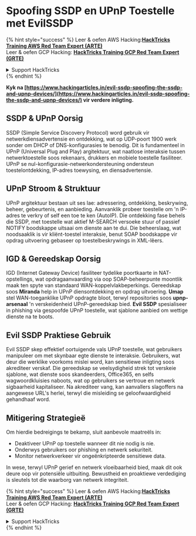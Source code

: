 # Spoofing SSDP en UPnP Toestelle met EvilSSDP

{% hint style="success" %}
Leer & oefen AWS Hacking:<img src="/.gitbook/assets/arte.png" alt="" data-size="line">[**HackTricks Training AWS Red Team Expert (ARTE)**](https://training.hacktricks.xyz/courses/arte)<img src="/.gitbook/assets/arte.png" alt="" data-size="line">\
Leer & oefen GCP Hacking: <img src="/.gitbook/assets/grte.png" alt="" data-size="line">[**HackTricks Training GCP Red Team Expert (GRTE)**<img src="/.gitbook/assets/grte.png" alt="" data-size="line">](https://training.hacktricks.xyz/courses/grte)

<details>

<summary>Support HackTricks</summary>

* Kyk na die [**subskripsie planne**](https://github.com/sponsors/carlospolop)!
* **Sluit aan by die** 💬 [**Discord groep**](https://discord.gg/hRep4RUj7f) of die [**telegram groep**](https://t.me/peass) of **volg** ons op **Twitter** 🐦 [**@hacktricks\_live**](https://twitter.com/hacktricks\_live)**.**
* **Deel hacking truuks deur PRs in te dien na die** [**HackTricks**](https://github.com/carlospolop/hacktricks) en [**HackTricks Cloud**](https://github.com/carlospolop/hacktricks-cloud) github repos.

</details>
{% endhint %}

**Kyk na [https://www.hackingarticles.in/evil-ssdp-spoofing-the-ssdp-and-upnp-devices/](https://www.hackingarticles.in/evil-ssdp-spoofing-the-ssdp-and-upnp-devices/) vir verdere inligting.**

## **SSDP & UPnP Oorsig**

SSDP (Simple Service Discovery Protocol) word gebruik vir netwerkdiensadvertensie en ontdekking, wat op UDP-poort 1900 werk sonder om DHCP of DNS-konfigurasies te benodig. Dit is fundamenteel in UPnP (Universal Plug and Play) argitektuur, wat naatlose interaksie tussen netwerktoestelle soos rekenaars, drukkers en mobiele toestelle fasiliteer. UPnP se nul-konfigurasie-netwerkondersteuning ondersteun toestelontdekking, IP-adres toewysing, en diensadvertensie.

## **UPnP Stroom & Struktuur**

UPnP argitektuur bestaan uit ses lae: adressering, ontdekking, beskrywing, beheer, gebeurtenis, en aanbieding. Aanvanklik probeer toestelle om 'n IP-adres te verkry of self een toe te ken (AutoIP). Die ontdekking fase behels die SSDP, met toestelle wat aktief M-SEARCH versoeke stuur of passief NOTIFY boodskappe uitsaai om dienste aan te dui. Die beheerslaag, wat noodsaaklik is vir kliënt-toestel interaksie, benut SOAP boodskappe vir opdrag uitvoering gebaseer op toestelbeskrywings in XML-lêers.

## **IGD & Gereedskap Oorsig**

IGD (Internet Gateway Device) fasiliteer tydelike poortkaarte in NAT-opstellings, wat opdragaanvaarding via oop SOAP-beheerpunte moontlik maak ten spyte van standaard WAN-koppelvlakbeperkings. Gereedskap soos **Miranda** help in UPnP diensontdekking en opdrag uitvoering. **Umap** stel WAN-toeganklike UPnP opdragte bloot, terwyl repositories soos **upnp-arsenaal** 'n verskeidenheid UPnP-gereedskap bied. **Evil SSDP** spesialiseer in phishing via gespoofde UPnP toestelle, wat sjablone aanbied om wettige dienste na te boots.

## **Evil SSDP Praktiese Gebruik**

Evil SSDP skep effektief oortuigende vals UPnP toestelle, wat gebruikers manipuleer om met skynbaar egte dienste te interaksie. Gebruikers, wat deur die werklike voorkoms mislei word, kan sensitiewe inligting soos akrediteer verskaf. Die gereedskap se veelsydigheid strek tot verskeie sjablone, wat dienste soos skandeerders, Office365, en selfs wagwoordkluisies naboots, wat op gebruikers se vertroue en netwerk sigbaarheid kapitaliseer. Na akrediteer vang, kan aanvallers slagoffers na aangewese URL's herlei, terwyl die misleiding se geloofwaardigheid gehandhaaf word.

## **Mitigering Strategieë**

Om hierdie bedreigings te bekamp, sluit aanbevole maatreëls in:

- Deaktiveer UPnP op toestelle wanneer dit nie nodig is nie.
- Onderwys gebruikers oor phishing en netwerk sekuriteit.
- Monitor netwerkverkeer vir ongeënkripteerde sensitiewe data.

In wese, terwyl UPnP gerief en netwerk vloeibaarheid bied, maak dit ook deure oop vir potensiële uitbuiting. Bewustheid en proaktiewe verdediging is sleutels tot die waarborg van netwerk integriteit.

{% hint style="success" %}
Leer & oefen AWS Hacking:<img src="/.gitbook/assets/arte.png" alt="" data-size="line">[**HackTricks Training AWS Red Team Expert (ARTE)**](https://training.hacktricks.xyz/courses/arte)<img src="/.gitbook/assets/arte.png" alt="" data-size="line">\
Leer & oefen GCP Hacking: <img src="/.gitbook/assets/grte.png" alt="" data-size="line">[**HackTricks Training GCP Red Team Expert (GRTE)**<img src="/.gitbook/assets/grte.png" alt="" data-size="line">](https://training.hacktricks.xyz/courses/grte)

<details>

<summary>Support HackTricks</summary>

* Kyk na die [**subskripsie planne**](https://github.com/sponsors/carlospolop)!
* **Sluit aan by die** 💬 [**Discord groep**](https://discord.gg/hRep4RUj7f) of die [**telegram groep**](https://t.me/peass) of **volg** ons op **Twitter** 🐦 [**@hacktricks\_live**](https://twitter.com/hacktricks\_live)**.**
* **Deel hacking truuks deur PRs in te dien na die** [**HackTricks**](https://github.com/carlospolop/hacktricks) en [**HackTricks Cloud**](https://github.com/carlospolop/hacktricks-cloud) github repos.

</details>
{% endhint %}
